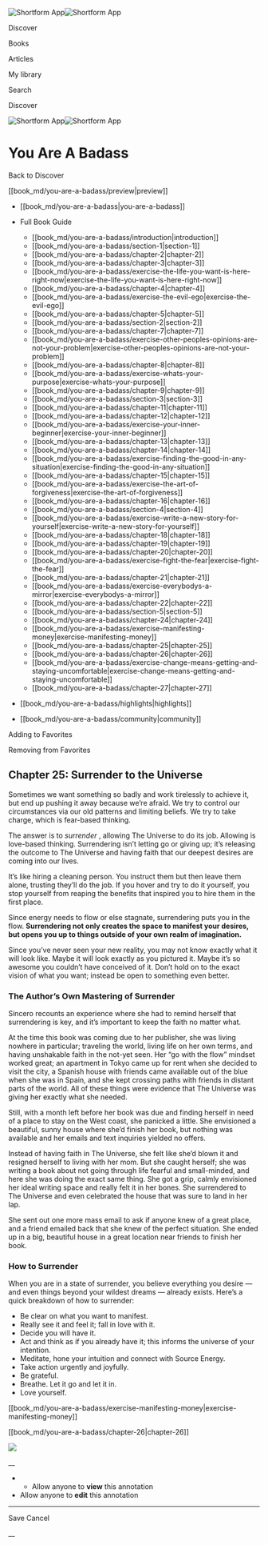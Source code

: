 ![Shortform App](/img/logo.36a2399e.svg)![Shortform App](/img/logo-dark.70c1b072.svg)

Discover

Books

Articles

My library

Search

Discover

![Shortform App](/img/logo.36a2399e.svg)![Shortform App](/img/logo-dark.70c1b072.svg)

# You Are A Badass

Back to Discover

[[book_md/you-are-a-badass/preview|preview]]

  * [[book_md/you-are-a-badass|you-are-a-badass]]
  * Full Book Guide

    * [[book_md/you-are-a-badass/introduction|introduction]]
    * [[book_md/you-are-a-badass/section-1|section-1]]
    * [[book_md/you-are-a-badass/chapter-2|chapter-2]]
    * [[book_md/you-are-a-badass/chapter-3|chapter-3]]
    * [[book_md/you-are-a-badass/exercise-the-life-you-want-is-here-right-now|exercise-the-life-you-want-is-here-right-now]]
    * [[book_md/you-are-a-badass/chapter-4|chapter-4]]
    * [[book_md/you-are-a-badass/exercise-the-evil-ego|exercise-the-evil-ego]]
    * [[book_md/you-are-a-badass/chapter-5|chapter-5]]
    * [[book_md/you-are-a-badass/section-2|section-2]]
    * [[book_md/you-are-a-badass/chapter-7|chapter-7]]
    * [[book_md/you-are-a-badass/exercise-other-peoples-opinions-are-not-your-problem|exercise-other-peoples-opinions-are-not-your-problem]]
    * [[book_md/you-are-a-badass/chapter-8|chapter-8]]
    * [[book_md/you-are-a-badass/exercise-whats-your-purpose|exercise-whats-your-purpose]]
    * [[book_md/you-are-a-badass/chapter-9|chapter-9]]
    * [[book_md/you-are-a-badass/section-3|section-3]]
    * [[book_md/you-are-a-badass/chapter-11|chapter-11]]
    * [[book_md/you-are-a-badass/chapter-12|chapter-12]]
    * [[book_md/you-are-a-badass/exercise-your-inner-beginner|exercise-your-inner-beginner]]
    * [[book_md/you-are-a-badass/chapter-13|chapter-13]]
    * [[book_md/you-are-a-badass/chapter-14|chapter-14]]
    * [[book_md/you-are-a-badass/exercise-finding-the-good-in-any-situation|exercise-finding-the-good-in-any-situation]]
    * [[book_md/you-are-a-badass/chapter-15|chapter-15]]
    * [[book_md/you-are-a-badass/exercise-the-art-of-forgiveness|exercise-the-art-of-forgiveness]]
    * [[book_md/you-are-a-badass/chapter-16|chapter-16]]
    * [[book_md/you-are-a-badass/section-4|section-4]]
    * [[book_md/you-are-a-badass/exercise-write-a-new-story-for-yourself|exercise-write-a-new-story-for-yourself]]
    * [[book_md/you-are-a-badass/chapter-18|chapter-18]]
    * [[book_md/you-are-a-badass/chapter-19|chapter-19]]
    * [[book_md/you-are-a-badass/chapter-20|chapter-20]]
    * [[book_md/you-are-a-badass/exercise-fight-the-fear|exercise-fight-the-fear]]
    * [[book_md/you-are-a-badass/chapter-21|chapter-21]]
    * [[book_md/you-are-a-badass/exercise-everybodys-a-mirror|exercise-everybodys-a-mirror]]
    * [[book_md/you-are-a-badass/chapter-22|chapter-22]]
    * [[book_md/you-are-a-badass/section-5|section-5]]
    * [[book_md/you-are-a-badass/chapter-24|chapter-24]]
    * [[book_md/you-are-a-badass/exercise-manifesting-money|exercise-manifesting-money]]
    * [[book_md/you-are-a-badass/chapter-25|chapter-25]]
    * [[book_md/you-are-a-badass/chapter-26|chapter-26]]
    * [[book_md/you-are-a-badass/exercise-change-means-getting-and-staying-uncomfortable|exercise-change-means-getting-and-staying-uncomfortable]]
    * [[book_md/you-are-a-badass/chapter-27|chapter-27]]
  * [[book_md/you-are-a-badass/highlights|highlights]]
  * [[book_md/you-are-a-badass/community|community]]



Adding to Favorites 

Removing from Favorites 

## Chapter 25: Surrender to the Universe

Sometimes we want something so badly and work tirelessly to achieve it, but end up pushing it away because we’re afraid. We try to control our circumstances via our old patterns and limiting beliefs. We try to take charge, which is fear-based thinking.

The answer is to _surrender_ , allowing The Universe to do its job. Allowing is love-based thinking. Surrendering isn’t letting go or giving up; it’s releasing the outcome to The Universe and having faith that our deepest desires are coming into our lives.

It’s like hiring a cleaning person. You instruct them but then leave them alone, trusting they’ll do the job. If you hover and try to do it yourself, you stop yourself from reaping the benefits that inspired you to hire them in the first place.

Since energy needs to flow or else stagnate, surrendering puts you in the flow. **Surrendering not only creates the space to manifest your desires, but opens you up to things outside of your own realm of imagination.**

Since you’ve never seen your new reality, you may not know exactly what it will look like. Maybe it will look exactly as you pictured it. Maybe it’s so awesome you couldn’t have conceived of it. Don’t hold on to the exact vision of what you want; instead be open to something even better.

### The Author’s Own Mastering of Surrender

Sincero recounts an experience where she had to remind herself that surrendering is key, and it’s important to keep the faith no matter what.

At the time this book was coming due to her publisher, she was living nowhere in particular; traveling the world, living life on her own terms, and having unshakable faith in the not-yet seen. Her “go with the flow” mindset worked great; an apartment in Tokyo came up for rent when she decided to visit the city, a Spanish house with friends came available out of the blue when she was in Spain, and she kept crossing paths with friends in distant parts of the world. All of these things were evidence that The Universe was giving her exactly what she needed.

Still, with a month left before her book was due and finding herself in need of a place to stay on the West coast, she panicked a little. She envisioned a beautiful, sunny house where she’d finish her book, but nothing was available and her emails and text inquiries yielded no offers.

Instead of having faith in The Universe, she felt like she’d blown it and resigned herself to living with her mom. But she caught herself; she was writing a book about not going through life fearful and small-minded, and here she was doing the exact same thing. She got a grip, calmly envisioned her ideal writing space and really felt it in her bones. She surrendered to The Universe and even celebrated the house that was sure to land in her lap.

She sent out one more mass email to ask if anyone knew of a great place, and a friend emailed back that she knew of the perfect situation. She ended up in a big, beautiful house in a great location near friends to finish her book.

### How to Surrender

When you are in a state of surrender, you believe everything you desire — and even things beyond your wildest dreams — already exists. Here’s a quick breakdown of how to surrender:

  * Be clear on what you want to manifest.
  * Really see it and feel it; fall in love with it.
  * Decide you will have it.
  * Act and think as if you already have it; this informs the universe of your intention.
  * Meditate, hone your intuition and connect with Source Energy.
  * Take action urgently and joyfully.
  * Be grateful.
  * Breathe. Let it go and let it in.
  * Love yourself.



[[book_md/you-are-a-badass/exercise-manifesting-money|exercise-manifesting-money]]

[[book_md/you-are-a-badass/chapter-26|chapter-26]]

![](https://bat.bing.com/action/0?ti=56018282&Ver=2&mid=1349e7ad-e14d-475a-8f83-4dcf1a40ed60&sid=72e6e650642c11eeb2dd2161d176fe8d&vid=72e70890642c11eeb72d79fe7b6df2c6&vids=0&msclkid=N&pi=0&lg=en-US&sw=800&sh=600&sc=24&nwd=1&tl=Shortform%20%7C%20Book&p=https%3A%2F%2Fwww.shortform.com%2Fapp%2Fbook%2Fyou-are-a-badass%2Fchapter-25&r=&lt=1121&evt=pageLoad&sv=1&rn=688940)

__

  *   * Allow anyone to **view** this annotation
  * Allow anyone to **edit** this annotation



* * *

Save Cancel

__



